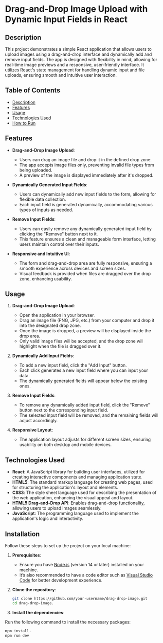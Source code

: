 # Drag-and-Drop Image Upload with Dynamic Input Fields in React

## Description

This project demonstrates a simple React application that allows users to upload images using a drag-and-drop interface and dynamically add and remove input fields. The app is designed with flexibility in mind, allowing for real-time image previews and a responsive, user-friendly interface. It utilizes React's state management for handling dynamic input and file uploads, ensuring smooth and intuitive user interaction.


## Table of Contents

- [Description](#description)
- [Features](#features)
- [Usage](#usage)
- [Technologies Used](#technologies-used)
- [How to Run](#how-to-run)

## Features

- **Drag-and-Drop Image Upload**:  
  - Users can drag an image file and drop it in the defined drop zone.  
  - The app accepts image files only, preventing invalid file types from being uploaded.  
  - A preview of the image is displayed immediately after it's dropped.  

- **Dynamically Generated Input Fields**:  
  - Users can dynamically add new input fields to the form, allowing for flexible data collection.  
  - Each input field is generated dynamically, accommodating various types of inputs as needed.  

- **Remove Input Fields**:  
  - Users can easily remove any dynamically generated input field by clicking the "Remove" button next to it.  
  - This feature ensures a clean and manageable form interface, letting users maintain control over their inputs.  

- **Responsive and Intuitive UI**:  
  - The form and drag-and-drop area are fully responsive, ensuring a smooth experience across devices and screen sizes.  
  - Visual feedback is provided when files are dragged over the drop zone, enhancing usability.  
## Usage

1. **Drag-and-Drop Image Upload**:
   - Open the application in your browser.
   - Drag an image file (PNG, JPG, etc.) from your computer and drop it into the designated drop zone.
   - Once the image is dropped, a preview will be displayed inside the drop area.
   - Only valid image files will be accepted, and the drop zone will highlight when the file is dragged over it.

2. **Dynamically Add Input Fields**:
   - To add a new input field, click the "Add Input" button.
   - Each click generates a new input field where you can input your data.
   - The dynamically generated fields will appear below the existing ones.

3. **Remove Input Fields**:
   - To remove any dynamically added input field, click the "Remove" button next to the corresponding input field.
   - The selected input field will be removed, and the remaining fields will adjust accordingly.

4. **Responsive Layout**:
   - The application layout adjusts for different screen sizes, ensuring usability on both desktop and mobile devices.

## Technologies Used

- **React**: A JavaScript library for building user interfaces, utilized for creating interactive components and managing application state.
- **HTML5**: The standard markup language for creating web pages, used for structuring the application's layout and elements.
- **CSS3**: The style sheet language used for describing the presentation of the web application, enhancing the visual appeal and layout.
- **HTML5 Drag-and-Drop API**: Enables drag-and-drop functionality, allowing users to upload images seamlessly.
- **JavaScript**: The programming language used to implement the application's logic and interactivity.
## Installation

Follow these steps to set up the project on your local machine:

1. **Prerequisites**:
   - Ensure you have [Node.js](https://nodejs.org/) (version 14 or later) installed on your machine.
   - It’s also recommended to have a code editor such as [Visual Studio Code](https://code.visualstudio.com/) for better development experience.

2. **Clone the repository**:
   ```bash
   git clone https://github.com/your-username/drag-drop-image.git
   cd drag-drop-image.
3. **Install the dependencies**:

Run the following command to install the necessary packages:
 ```bash
npm install.
npm run dev

